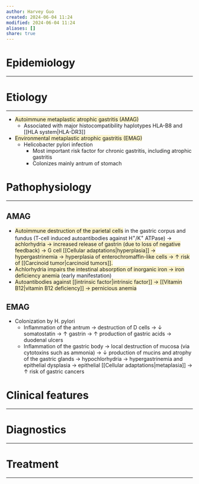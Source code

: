 ```yaml
---
author: Harvey Guo
created: 2024-06-04 11:24
modified: 2024-06-04 11:24
aliases: []
share: true
---
```

# Epidemiology
---


# Etiology
---
- <span style="background:rgba(240, 200, 0, 0.2)">Autoimmune metaplastic atrophic gastritis (AMAG)</span>
	- Associated with major histocompatibility haplotypes HLA-B8 and [[HLA system|HLA-DR3]]
- <span style="background:rgba(240, 200, 0, 0.2)">Environmental metaplastic atrophic gastritis (EMAG)</span>
	- Helicobacter pylori infection
		- Most important risk factor for chronic gastritis, including atrophic gastritis 
		- Colonizes mainly antrum of stomach

# Pathophysiology
---
## AMAG
- <span style="background:rgba(240, 200, 0, 0.2)">Autoimmune destruction of the parietal cells</span> in the gastric corpus and fundus (T-cell induced autoantibodies against H<sup>+</sup>/K<sup>+</sup> ATPase)  → <span style="background:rgba(240, 200, 0, 0.2)">achlorhydria → increased release of gastrin (due to loss of negative feedback)  → G cell [[Cellular adaptations|hyperplasia]] → hypergastrinemia → hyperplasia of enterochromaffin-like cells → ↑ risk of [[Carcinoid tumor|carcinoid tumors]].</span>
- <span style="background:rgba(240, 200, 0, 0.2)">Achlorhydria impairs the intestinal absorption of inorganic iron → iron deficiency anemia</span> (early manifestation)
- <span style="background:rgba(240, 200, 0, 0.2)">Autoantibodies against [[intrinsic factor|intrinsic factor]] → [[Vitamin B12|vitamin B12 deficiency]] → pernicious anemia</span>
## EMAG
- Colonization by H. pylori
	- Inflammation of the antrum → destruction of D cells → ↓ somatostatin → ↑ gastrin → ↑ production of gastric acids → duodenal ulcers 
	- Inflammation of the gastric body → local destruction of mucosa (via cytotoxins such as ammonia) → ↓ production of mucins and atrophy of the gastric glands → hypochlorhydria → hypergastrinemia and epithelial dysplasia → epithelial [[Cellular adaptations|metaplasia]] → ↑ risk of gastric cancers

# Clinical features
---


# Diagnostics
---


# Treatment
---

